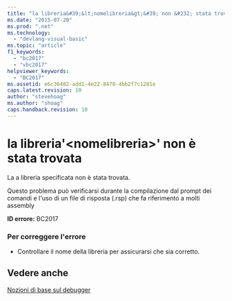 ```yaml
---
title: "la libreria&#39;&lt;nomelibreria&gt;&#39; non &#232; stata trovata | Microsoft Docs"
ms.date: "2015-07-20"
ms.prod: ".net"
ms.technology: 
  - "devlang-visual-basic"
ms.topic: "article"
f1_keywords: 
  - "bc2017"
  - "vbc2017"
helpviewer_keywords: 
  - "BC2017"
ms.assetid: e6c36482-add1-4e22-8470-4bb2f7c1281e
caps.latest.revision: 10
author: "stevehoag"
ms.author: "shoag"
caps.handback.revision: 10
---
```

# la libreria&#39;&lt;nomelibreria&gt;&#39; non &#232; stata trovata
La a libreria specificata non è stata trovata.  
  
 Questo problema può verificarsi durante la compilazione dal prompt dei comandi e l'uso di un file di risposta \(.rsp\) che fa riferimento a molti assembly  
  
 **ID errore:** BC2017  
  
### Per correggere l'errore  
  
-   Controllare il nome della libreria per assicurarsi che sia corretto.  
  
## Vedere anche  
 [Nozioni di base sul debugger](/visual-studio/debugger/debugger-basics)
